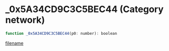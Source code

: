 # _0x5A34CD9C3C5BEC44 (Category network)

```js
function _0x5A34CD9C3C5BEC44(p0: number): boolean
```

[filename](_0x5A34CD9C3C5BEC44_m.md ':include')